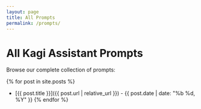 ```yaml
---
layout: page
title: All Prompts
permalink: /prompts/
---
```


# All Kagi Assistant Prompts

Browse our complete collection of prompts:

{% for post in site.posts %}
- [{{ post.title }}]({{ post.url | relative_url }}) - {{ post.date | date: "%b %d, %Y" }}
{% endfor %}
